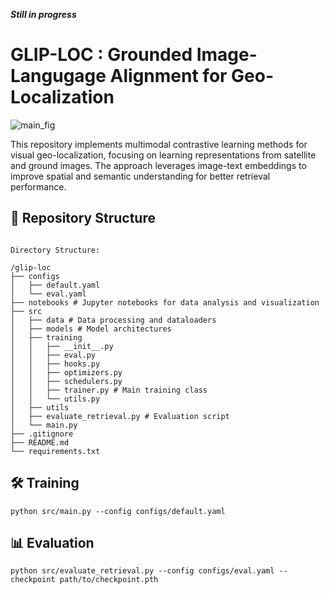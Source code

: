 ***Still in progress***


# GLIP-LOC : Grounded Image-Langugage Alignment for Geo-Localization
![main_fig](https://github.com/user-attachments/assets/d5bbff8a-f203-40a7-a637-a9930de93d8e)

This repository implements multimodal contrastive learning methods for visual geo-localization, focusing on learning representations from satellite and ground images. The approach leverages image-text  embeddings to improve spatial and semantic understanding for better retrieval performance.

## 📂 Repository Structure
```

Directory Structure:

/glip-loc
├── configs
│   ├── default.yaml
│   └── eval.yaml 
├── notebooks # Jupyter notebooks for data analysis and visualization
├── src
│   ├── data # Data processing and dataloaders
│   ├── models # Model architectures
│   ├── training
│   │   ├── __init__.py
│   │   ├── eval.py
│   │   ├── hooks.py
│   │   ├── optimizers.py
│   │   ├── schedulers.py
│   │   ├── trainer.py # Main training class
│   │   └── utils.py
│   ├── utils
│   ├── evaluate_retrieval.py # Evaluation script
│   └── main.py 
├── .gitignore
├── README.md
└── requirements.txt
```

## 🛠 Training

```
python src/main.py --config configs/default.yaml
```
## 📊 Evaluation

```
python src/evaluate_retrieval.py --config configs/eval.yaml --checkpoint path/to/checkpoint.pth
```
